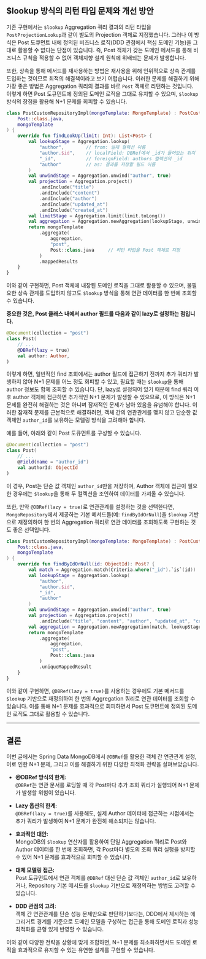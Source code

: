 ## $lookup 방식의 리턴 타입 문제와 개선 방안

기존 구현에서는 `$lookup` Aggregation 쿼리 결과의 리턴 타입을 `PostProjectionLookup`과 같이 별도의 Projection 객체로 지정했습니다. 그러나 이 방식은 Post 도큐먼트 내에 정의된 비즈니스 로직(DDD 관점에서 핵심 도메인 기능)을 그대로 활용할 수 없다는 단점이 있습니다. 즉, Post 객체가 갖는 도메인 메서드를 통해 비즈니스 규칙을 적용할 수 없어 객체지향 설계 원칙에 위배되는 문제가 발생합니다.

또한, 상속을 통해 메서드를 재사용하는 방법은 재사용을 위해 인위적으로 상속 관계를 도입하는 것이므로 최적의 해결책이라고 보기 어렵습니다. 이러한 문제를 해결하기 위해 가장 좋은 방법은 Aggregation 쿼리의 결과를 바로 `Post` 객체로 리턴하는 것입니다. 이렇게 하면 Post 도큐먼트에 정의된 도메인 로직을 그대로 유지할 수 있으며, `$lookup` 방식의 장점을 활용해 N+1 문제를 회피할 수 있습니다.

```kotlin
class PostCustomRepositoryImpl(mongoTemplate: MongoTemplate) : PostCustomRepository, MongoCustomRepositorySupport<Post>(
    Post::class.java,
    mongoTemplate
) {
    override fun findLookUp(limit: Int): List<Post> {
        val lookupStage = Aggregation.lookup(
            "author",        // from: 실제 컬렉션 이름
            "author.$id",    // localField: DBRef에서 _id가 들어있는 위치
            "_id",           // foreignField: authors 컬렉션의 _id
            "author"         // as: 결과를 저장할 필드 이름
        )
        val unwindStage = Aggregation.unwind("author", true)
        val projection = Aggregation.project()
            .andInclude("title")
            .andInclude("content")
            .andInclude("author")
            .andInclude("updated_at")
            .andInclude("created_at")
        val limitStage = Aggregation.limit(limit.toLong())
        val aggregation = Aggregation.newAggregation(lookupStage, unwindStage, projection, limitStage)
        return mongoTemplate
            .aggregate(
                aggregation,
                "post",
                Post::class.java     // 리턴 타입을 Post 객체로 지정
            )
            .mappedResults
    }
}
```

이와 같이 구현하면, Post 객체에 내장된 도메인 로직을 그대로 활용할 수 있으며, 불필요한 상속 관계를 도입하지 않고도 `$lookup` 방식을 통해 연관 데이터를 한 번에 조회할 수 있습니다.

**중요한 것은, Post 클래스 내에서 author 필드를 다음과 같이 lazy로 설정하는 점입니다.**

```kotlin
@Document(collection = "post")
class Post(
    // ...
    @DBRef(lazy = true)
    val author: Author,
)
```

이렇게 하면, 일반적인 find 조회에서는 author 필드에 접근하기 전까지 추가 쿼리가 발생하지 않아 N+1 문제를 어느 정도 회피할 수 있고, 필요할 때는 `$lookup`을 통해 author 정보도 함께 조회할 수 있습니다. 단, lazy로 설정되어 있기 때문에 find 쿼리 이후 author 객체에 접근하면 추가적인 N+1 문제가 발생할 수 있으므로, 이 방식은 N+1 문제를 완전히 해결하는 것은 아니며 잠재적인 문제가 남아 있음을 유념해야 합니다. 이러한 잠재적 문제를 근본적으로 해결하려면, 객체 간의 연관관계를 맺지 않고 단순한 값 객체인 `author_id`를 보유하는 모델링 방식을 고려해야 합니다.

예를 들어, 아래와 같이 Post 도큐먼트를 구성할 수 있습니다.

```kotlin
@Document(collection = "post")
class Post(
    // ...
    @Field(name = "author_id")
    val authorId: ObjectId
)
```

이 경우, Post는 단순 값 객체인 `author_id`만을 저장하며, Author 객체에 접근이 필요한 경우에는 `$lookup`을 통해 두 컬렉션을 조인하여 데이터를 가져올 수 있습니다.

또한, 만약 `@DBRef(lazy = true)`로 연관관계를 설정하는 것을 선택한다면, `MongoRepository`에서 제공하는 기본 메서드들(예: `findByIdOrNull`)을 `$lookup` 기반으로 재정의하여 한 번의 Aggregation 쿼리로 연관 데이터를 조회하도록 구현하는 것도 좋은 선택입니다.

```kotlin
class PostCustomRepositoryImpl(mongoTemplate: MongoTemplate) : PostCustomRepository, MongoCustomRepositorySupport<Post>(
    Post::class.java,
    mongoTemplate
) {
    override fun findByIdOrNull(id: ObjectId): Post? {
        val match = Aggregation.match(Criteria.where("_id").`is`(id))
        val lookupStage = Aggregation.lookup(
            "author",
            "author.$id",
            "_id",
            "author"
        )
        val unwindStage = Aggregation.unwind("author", true)
        val projection = Aggregation.project()
            .andInclude("title", "content", "author", "updated_at", "created_at")
        val aggregation = Aggregation.newAggregation(match, lookupStage, unwindStage, projection)
        return mongoTemplate
            .aggregate(
                aggregation,
                "post",
                Post::class.java
            )
            .uniqueMappedResult
    }
}
```

이와 같이 구현하면, `@DBRef(lazy = true)`를 사용하는 경우에도 기본 메서드를 `$lookup` 기반으로 재정의하여 한 번의 Aggregation 쿼리로 연관 데이터를 조회할 수 있습니다. 이를 통해 N+1 문제를 효과적으로 회피하면서 Post 도큐먼트에 정의된 도메인 로직도 그대로 활용할 수 있습니다.

---

## 결론

이번 글에서는 Spring Data MongoDB에서 `@DBRef`를 활용한 객체 간 연관관계 설정, 이로 인한 N+1 문제, 그리고 이를 해결하기 위한 다양한 최적화 전략을 살펴보았습니다.

- **@DBRef 방식의 한계:**  
  `@DBRef`는 연관 문서를 로딩할 때 각 Post마다 추가 조회 쿼리가 실행되어 N+1 문제가 발생할 위험이 있습니다.

- **Lazy 옵션의 한계:**  
  `@DBRef(lazy = true)`를 사용해도, 실제 Author 데이터에 접근하는 시점에서는 추가 쿼리가 발생하여 N+1 문제가 완전히 해소되지는 않습니다.

- **효과적인 대안:**  
  MongoDB의 `$lookup` 연산자를 활용하여 단일 Aggregation 쿼리로 Post와 Author 데이터를 한 번에 조회하면, 각 Post마다 별도의 조회 쿼리 실행을 방지할 수 있어 N+1 문제를 효과적으로 회피할 수 있습니다.

- **대체 모델링 접근:**  
  Post 도큐먼트에서 연관 객체를 `@DBRef` 대신 단순 값 객체인 `author_id`로 보유하거나, Repository 기본 메서드를 `$lookup` 기반으로 재정의하는 방법도 고려할 수 있습니다.

- **DDD 관점의 고려:**  
  객체 간 연관관계를 단순 성능 문제만으로 판단하기보다는, DDD에서 제시하는 에그리거트 경계를 기준으로 도메인 모델을 구성하는 접근을 통해 도메인 로직과 성능 최적화를 균형 있게 반영할 수 있습니다.

이와 같이 다양한 전략을 상황에 맞게 조합하면, N+1 문제를 최소화하면서도 도메인 로직을 효과적으로 유지할 수 있는 유연한 설계를 구현할 수 있습니다.